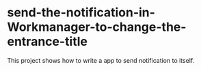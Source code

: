 # send-the-notification-in-Workmanager-to-change-the-entrance-title
This project shows how to write a app to send notification to itself.
